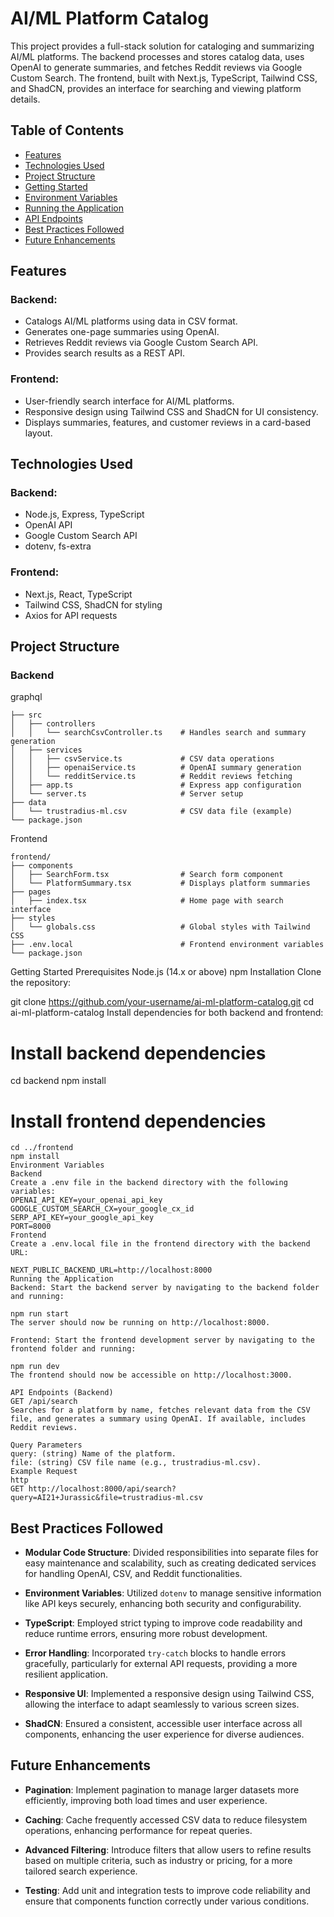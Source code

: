 # AI/ML Platform Catalog

This project provides a full-stack solution for cataloging and summarizing AI/ML platforms. The backend processes and stores catalog data, uses OpenAI to generate summaries, and fetches Reddit reviews via Google Custom Search. The frontend, built with Next.js, TypeScript, Tailwind CSS, and ShadCN, provides an interface for searching and viewing platform details.

## Table of Contents

- [Features](#features)
- [Technologies Used](#technologies-used)
- [Project Structure](#project-structure)
- [Getting Started](#getting-started)
- [Environment Variables](#environment-variables)
- [Running the Application](#running-the-application)
- [API Endpoints](#api-endpoints)
- [Best Practices Followed](#best-practices-followed)
- [Future Enhancements](#future-enhancements)

## Features

### Backend:
- Catalogs AI/ML platforms using data in CSV format.
- Generates one-page summaries using OpenAI.
- Retrieves Reddit reviews via Google Custom Search API.
- Provides search results as a REST API.

### Frontend:
- User-friendly search interface for AI/ML platforms.
- Responsive design using Tailwind CSS and ShadCN for UI consistency.
- Displays summaries, features, and customer reviews in a card-based layout.

## Technologies Used

### Backend:
- Node.js, Express, TypeScript
- OpenAI API
- Google Custom Search API
- dotenv, fs-extra

### Frontend:
- Next.js, React, TypeScript
- Tailwind CSS, ShadCN for styling
- Axios for API requests

## Project Structure

### Backend
graphql

```backend/
├── src
│   ├── controllers
│   │   └── searchCsvController.ts    # Handles search and summary generation
│   ├── services
│   │   ├── csvService.ts             # CSV data operations
│   │   ├── openaiService.ts          # OpenAI summary generation
│   │   └── redditService.ts          # Reddit reviews fetching
│   ├── app.ts                        # Express app configuration
│   └── server.ts                     # Server setup
├── data
│   └── trustradius-ml.csv            # CSV data file (example)
└── package.json

```

Frontend

```
frontend/
├── components
│   ├── SearchForm.tsx                # Search form component
│   └── PlatformSummary.tsx           # Displays platform summaries
├── pages
│   ├── index.tsx                     # Home page with search interface
├── styles
│   └── globals.css                   # Global styles with Tailwind CSS
├── .env.local                        # Frontend environment variables
└── package.json
```

Getting Started
Prerequisites
Node.js (14.x or above)
npm
Installation
Clone the repository:

git clone https://github.com/your-username/ai-ml-platform-catalog.git
cd ai-ml-platform-catalog
Install dependencies for both backend and frontend:

# Install backend dependencies
cd backend
npm install

# Install frontend dependencies
```
cd ../frontend
npm install
Environment Variables
Backend
Create a .env file in the backend directory with the following variables:
OPENAI_API_KEY=your_openai_api_key
GOOGLE_CUSTOM_SEARCH_CX=your_google_cx_id
SERP_API_KEY=your_google_api_key
PORT=8000
Frontend
Create a .env.local file in the frontend directory with the backend URL:

NEXT_PUBLIC_BACKEND_URL=http://localhost:8000
Running the Application
Backend: Start the backend server by navigating to the backend folder and running:

npm run start
The server should now be running on http://localhost:8000.

Frontend: Start the frontend development server by navigating to the frontend folder and running:

npm run dev
The frontend should now be accessible on http://localhost:3000.

API Endpoints (Backend)
GET /api/search
Searches for a platform by name, fetches relevant data from the CSV file, and generates a summary using OpenAI. If available, includes Reddit reviews.

Query Parameters
query: (string) Name of the platform.
file: (string) CSV file name (e.g., trustradius-ml.csv).
Example Request
http
GET http://localhost:8000/api/search?query=AI21+Jurassic&file=trustradius-ml.csv
```
## Best Practices Followed

- **Modular Code Structure**: Divided responsibilities into separate files for easy maintenance and scalability, such as creating dedicated services for handling OpenAI, CSV, and Reddit functionalities.

- **Environment Variables**: Utilized `dotenv` to manage sensitive information like API keys securely, enhancing both security and configurability.

- **TypeScript**: Employed strict typing to improve code readability and reduce runtime errors, ensuring more robust development.

- **Error Handling**: Incorporated `try-catch` blocks to handle errors gracefully, particularly for external API requests, providing a more resilient application.

- **Responsive UI**: Implemented a responsive design using Tailwind CSS, allowing the interface to adapt seamlessly to various screen sizes.

- **ShadCN**: Ensured a consistent, accessible user interface across all components, enhancing the user experience for diverse audiences.

## Future Enhancements

- **Pagination**: Implement pagination to manage larger datasets more efficiently, improving both load times and user experience.

- **Caching**: Cache frequently accessed CSV data to reduce filesystem operations, enhancing performance for repeat queries.

- **Advanced Filtering**: Introduce filters that allow users to refine results based on multiple criteria, such as industry or pricing, for a more tailored search experience.

- **Testing**: Add unit and integration tests to improve code reliability and ensure that components function correctly under various conditions.


